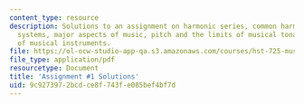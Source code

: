 ```yaml
---
content_type: resource
description: Solutions to an assignment on harmonic series, common harmonics, tuning
  systems, major aspects of music, pitch and the limits of musical tonality, and timbres
  of musical instruments.
file: https://ol-ocw-studio-app-qa.s3.amazonaws.com/courses/hst-725-music-perception-and-cognition-spring-2009/9c9273972bcdce8f743fe085bef4bf7d_MITHST_725S09_sol_pset_01.pdf
file_type: application/pdf
resourcetype: Document
title: 'Assignment #1 Solutions'
uid: 9c927397-2bcd-ce8f-743f-e085bef4bf7d
---
```

